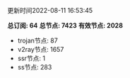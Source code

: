 更新时间2022-08-11 16:53:45

**总订阅: 64**
**总节点: 7423**
**有效节点: 2028**
- trojan节点: 87
- v2ray节点: 1657
- ssr节点: 1
- ss节点: 283
